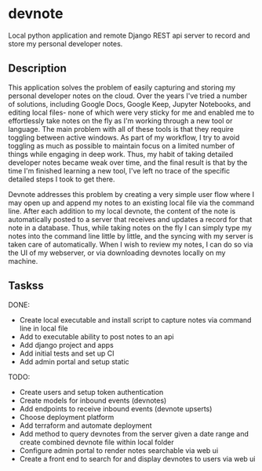 # devnote

Local python application and remote Django REST api server to record and store my personal developer notes.


## Description

This application solves the problem of easily capturing and storing my personal developer notes on the cloud. Over the years I've tried a number of solutions, including Google Docs, Google Keep, Jupyter Notebooks, and editing local files- none of which were very sticky for me and enabled me to effortlessly take notes on the fly as I'm working through a new tool or language. The main problem with all of these tools is that they require toggling between active windows. As part of my workflow, I try to avoid toggling as much as possible to maintain focus on a limited number of things while engaging in deep work. Thus, my habit of taking detailed developer notes became weak over time, and the final result is that by the time I'm finished learning a new tool, I've left no trace of the specific detailed steps I took to get there.

Devnote addresses this problem by creating a very simple user flow where I may open up and append my notes to an existing local file via the command line. After each addition to my local devnote, the content of the note is automatically posted to a server that receives and updates a record for that note in a database. Thus, while taking notes on the fly I can simply type my notes into the command line little by little, and the syncing with my server is taken care of automatically. When I wish to review my notes, I can do so via the UI of my webserver, or via downloading devnotes locally on my machine.

## Taskss

DONE:
- Create local executable and install script to capture notes via command line in local file
- Add to executable ability to post notes to an api
- Add django project and apps
- Add initial tests and set up CI
- Add admin portal and setup static

TODO:
- Create users and setup token authentication
- Create models for inbound events (devnotes)
- Add endpoints to receive inbound events (devnote upserts)
- Choose deployment platform
- Add terraform and automate deployment
- Add method to query devnotes from the server given a date range and create combined devnote file within local folder
- Configure admin portal to render notes searchable via web ui
- Create a front end to search for and display devnotes to users via web ui
